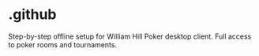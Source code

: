 # .github
Step-by-step offline setup for William Hill Poker desktop client. Full access to poker rooms and tournaments.
